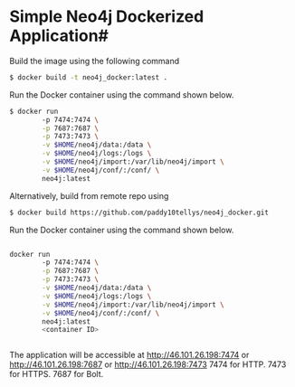 # Simple Neo4j Dockerized Application#

Build the image using the following command

```bash
$ docker build -t neo4j_docker:latest .
```

Run the Docker container using the command shown below.

```bash
$ docker run  
        -p 7474:7474 \
        -p 7687:7687 \
        -p 7473:7473 \
        -v $HOME/neo4j/data:/data \
        -v $HOME/neo4j/logs:/logs \
        -v $HOME/neo4j/import:/var/lib/neo4j/import \
        -v $HOME/neo4j/conf/:/conf/ \
        neo4j:latest


```
Alternatively, build from remote repo using

```bash
$ docker build https://github.com/paddy10tellys/neo4j_docker.git 
```

Run the Docker container using the command shown below.

```bash

docker run  
        -p 7474:7474 \
        -p 7687:7687 \
        -p 7473:7473 \
        -v $HOME/neo4j/data:/data \
        -v $HOME/neo4j/logs:/logs \
        -v $HOME/neo4j/import:/var/lib/neo4j/import \
        -v $HOME/neo4j/conf/:/conf/ \
        neo4j:latest
        <container ID>



```

The application will be accessible at http://46.101.26.198:7474 or http://46.101.26.198:7687 or http://46.101.26.198:7473 
7474 for HTTP.
7473 for HTTPS.
7687 for Bolt.


